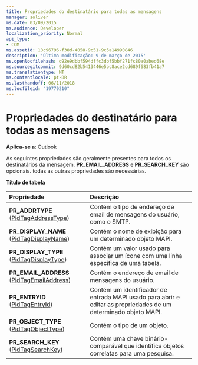 ```yaml
---
title: Propriedades do destinatário para todas as mensagens
manager: soliver
ms.date: 03/09/2015
ms.audience: Developer
localization_priority: Normal
api_type:
- COM
ms.assetid: 18c96796-f38d-4058-9c51-9c5a14990846
description: 'Última modificação: 9 de março de 2015'
ms.openlocfilehash: d92e9dbbf594dffc3dbf5bbf271fc80a0abed68e
ms.sourcegitcommit: 9d60cd82b5413446e5bc8ace2cd689f683fb41a7
ms.translationtype: MT
ms.contentlocale: pt-BR
ms.lasthandoff: 06/11/2018
ms.locfileid: "19770210"
---
```

# <a name="recipient-properties-for-all-messages"></a>Propriedades do destinatário para todas as mensagens

  
  
**Aplica-se a**: Outlook 
  
As seguintes propriedades são geralmente presentes para todos os destinatários da mensagem. **PR_EMAIL_ADDRESS** e **PR_SEARCH_KEY** são opcionais. todas as outras propriedades são necessárias. 
  
**Título de tabela**

|**Propriedade**|**Descrição**|
|:-----|:-----|
|**PR_ADDRTYPE** ([PidTagAddressType](pidtagaddresstype-canonical-property.md))  <br/> |Contém o tipo de endereço de email de mensagens do usuário, como o SMTP.  <br/> |
|**PR_DISPLAY_NAME** ([PidTagDisplayName](pidtagdisplayname-canonical-property.md))  <br/> |Contém o nome de exibição para um determinado objeto MAPI.  <br/> |
|**PR_DISPLAY_TYPE** ([PidTagDisplayType](pidtagdisplaytype-canonical-property.md))  <br/> |Contém um valor usado para associar um ícone com uma linha específica de uma tabela.  <br/> |
|**PR_EMAIL_ADDRESS** ([PidTagEmailAddress](pidtagemailaddress-canonical-property.md))  <br/> |Contém o endereço de email de mensagens do usuário.  <br/> |
|**PR_ENTRYID** ([PidTagEntryId](pidtagentryid-canonical-property.md))  <br/> |Contém um identificador de entrada MAPI usado para abrir e editar as propriedades de um determinado objeto MAPI.  <br/> |
|**PR_OBJECT_TYPE** ([PidTagObjectType](pidtagobjecttype-canonical-property.md))  <br/> |Contém o tipo de um objeto.  <br/> |
|**PR_SEARCH_KEY** ([PidTagSearchKey](pidtagsearchkey-canonical-property.md))  <br/> |Contém uma chave binário-comparável que identifica objetos correlatas para uma pesquisa.  <br/> |
   

